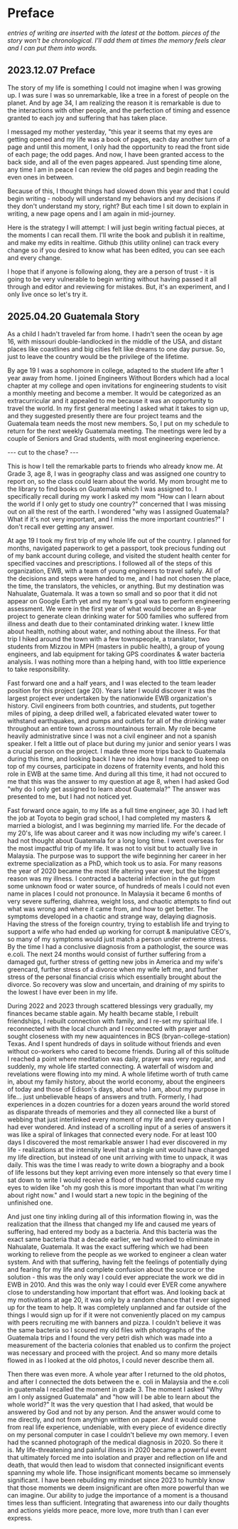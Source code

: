 # Preface
_entries of writing are inserted with the latest at the bottom.  pieces of the story won't be chronological.  I'll add them at times the memory feels clear and I can put them into words._

## 2023.12.07 Preface
The story of my life is something I could not imagine when I was growing up.  I was sure I was so unremarkable, like a tree in a forest of people on the planet.  And by age 34, I am realizing the reason it is remarkable is due to the interactions with other people, and the perfection of timing and essence granted to each joy and suffering that has taken place.

I messaged my mother yesterday, "this year it seems that my eyes are getting opened and my life was a book of pages, each day another turn of a page and until this moment, I only had the opportunity to read the front side of each page; the odd pages.  And now, I have been granted access to the back side, and all of the even pages appeared.  Just spending time alone, any time I am in peace I can review the old pages and begin reading the even ones in between.  

Because of this, I thought things had slowed down this year and that I could begin writing - nobody will understand my behaviors and my decisions if they don't understand my story, right?  But each time I sit down to explain in writing, a new page opens and I am again in mid-journey. 

Here is the strategy I will attempt:  I will just begin writing factual pieces, at the moments I can recall them.   I'll write the book and publish it in realtime, and make my edits in realtime.  Github (this utility online) can track every change so if you desired to know what has been edited, you can see each and every change.

I hope that if anyone is following along, they are a person of trust - it is going to be very vulnerable to begin writing without having passed it all through and editor and reviewing for mistakes.  But, it's an experiment, and I only live once so let's try it.

## 2025.04.20 Guatemala Story

As a child I hadn't traveled far from home.  I hadn't seen the ocean by age 16, with missouri double-landlocked in the middle of the USA, and distant places like coastlines and big cities felt like dreams to one day pursue.  So, just to leave the country would be the privilege of the lifetime.

By age 19 I was a sophomore in college, adapted to the student life after 1 year away from home.  I joined Engineers Without Borders which had a local chapter at my college and open invitations for engineering students to visit a monthly meeting and become a member.  It would be categorized as an extracurricular and it appealed to me because it was an opportunity to travel the world.   In my first general meeting I asked what it takes to sign up, and they suggested presently there are four project teams and the Guatemala team needs the most new members.  So, I put on my schedule to return for the next weekly Guatemala meeting.  The meetings were led by a couple of Seniors and Grad students, with most engineering experience.

--- cut to the chase? ---

This is how I tell the remarkable parts to friends who already know me.  At Grade 3, age 8, I was in geography class and was assigned one country to report on, so the class could learn about the world.  My mom brought me to the library to find books on Guatemala which I was assigned to.  I specifically recall during my work I asked my mom "How can I learn about the world if I only get to study one country?" concerned that I was missing out on all the rest of the earth.  I wondered "why was I assigned Guatemala?  What if it's not very important, and I miss the more important countries?"  I don't recall ever getting any answer.

At age 19 I took my first trip of my whole life out of the country.  I planned for months, navigated paperwork to get a passport, took precious funding out of my bank account during college, and visited the student health center for specified vaccines and prescriptions.  I followed all of the steps of this organization, EWB, with a team of young engineers to travel safely.  All of the decisions and steps were handed to me, and I had not chosen the place, the time, the translators, the vehicles, or anything.   But my destination was Nahualate, Guatemala.  It was a town so small and so poor that it did not appear on Google Earth yet and my team's goal was to perform engineering assessment.  We were in the first year of what would become an 8-year project to generate clean drinking water for 500 families who suffered from illness and death due to their contaminated drinking water.  I knew little about health, nothing about water, and nothing about the illness.  For that trip I hiked around the town with a few townspeople, a translator, two students from Mizzou in MPH (masters in public health), a group of young engineers, and lab equipment for taking GPS coordinates & water bacteria analysis.  I was nothing more than a helping hand, with too little experience to take responsibility.  

Fast forward one and a half years, and I was elected to the team leader position for this project (age 20).  Years later I would discover it was the largest project ever undertaken by the nationwide EWB organization's history.  Civil engineers from both countries, and students, put together miles of piping, a deep drilled well, a fabricated elevated water tower to withstand earthquakes, and pumps and outlets for all of the drinking water throughout an entire town across mountainous terrain.   My role became heavily administrative since I was not a civil engineer and not a spanish speaker.  I felt a little out of place but during my junior and senior years I was a crucial person on the project.   I made three more trips back to Guatemala during this time, and looking back I have no idea how I managed to keep on top of my courses, participate in dozens of fraternity events, and hold this role in EWB at the same time.   And during all this time, it had not occured to me that this was the answer to my question at age 8, when I had asked God "why do I only get assigned to learn about Guatemala?"  The answer was presented to me, but I had not noticed yet.

Fast forward once again, to my life as a full time engineer, age 30.  I had left the job at Toyota to begin grad school, I had completed my masters & married a biologist, and I was beginning my married life.  For the decade of my 20's, life was about career and it was now including my wife's career.  I had not thought about Guatemala for a long long time.  I went overseas for the most impactful trip of my life.  It was not to visit but to actually live in Malaysia.  The purpose was to support the wife beginning her career in her extreme specialization as a PhD, which took us to asia.  For many reasons the year of 2020 became the most life altering year ever, but the biggest reason was my illness.  I contracted a bacterial infection in the gut from some unknown food or water source, of hundreds of meals I could not even name in places I could not pronounce.  In Malaysia it became 6 months of very severe suffering, diahrrea, weight loss, and chaotic attempts to find out what was wrong and where it came from, and how to get better.  The symptoms developed in a chaotic and strange way, delaying diagnosis.  Having the stress of the foreign country, trying to establish life and trying to support a wife who had ended up working for corrupt & manipulative CEO's, so many of my symptoms would just match a person under extreme stress.  By the time I had a conclusive diagnosis from a pathologist, the source was e.coli.   The next 24 months would consist of further suffering from a damaged gut, further stress of getting new jobs in America and my wife's greencard, further stress of a divorce when my wife left me, and further stress of the personal financial crisis which essentially brought about the divorce.  So recovery was slow and uncertain, and draining of my spirits to the lowest I have ever been in my life. 

During 2022 and 2023 through scattered blessings very gradually, my finances became stable again.  My health became stable, I rebuilt friendships, I rebuilt connection with family, and I re-set my spiritual life.  I reconnected with the local church and I reconnected with prayer and sought closeness with my new aquaintences in BCS (bryan-college-station) Texas.  And I spent hundreds of days in solitude without friends and even without co-workers who cared to become friends.  During all of this solitude I reached a point where meditation was daily, prayer was very regular, and suddenly, my whole life started connecting. A waterfall of wisdom and revelations were flowing into my mind. A whole lifetime worth of truth came in, about my family history, about the world economy, about the engineers of today and those of Edison's days, about who I am, about my purpose in life... just unbelievable heaps of answers and truth.  Formerly, I had experiences in a dozen countries for a dozen years around the world stored as disparate threads of memories and they all connected like a burst of webbing that just interlinked every moment of my life and every question I had ever wondered.  And instead of a scrolling input of a series of answers it was like a spiral of linkages that connected every node.  For at least 100 days I discovered the most remarkable answer I had ever discovered in my life - realizations at the intensity level that a single unit would have changed my life direction, but instead of one unit arriving with time to unpack, it was daily.   This was the time I was ready to write down a biography and a book of life lessons but they kept arriving even more intensely so that every time I sat down to write I would receive a flood of thoughts that would cause my eyes to widen like "oh my gosh this is more important than what I'm writing about right now." and I would start a new topic in the begining of the unfinished one. 

And just one tiny inkling during all of this information flowing in, was the realization that the illness that changed my life and caused me years of suffering, had entered my body as a bacteria.  And this bacteria was the exact same bacteria that a decade earlier, we had worked to eliminate in Nahualate, Guatemala. It was the exact suffering which we had been working to relieve from the people as we worked to engineer a clean water system.  And with that suffering, having felt the feelings of potentially dying and fearing for my life and complete confusion about the source or the solution - this was the only way I could ever appreciate the work we did in EWB in 2010.  And this was the only way I could ever EVER come anywhere close to understanding how important that effort was.  And looking back at my motivations at age 20, it was only by a random chance that I ever signed up for the team to help.  It was completely unplanned and far outside of the things I would sign up for if it were not conveniently placed on my campus with peers recruiting me with banners and pizza.  I couldn't believe it was the same bacteria so I scoured my old files with photographs of the Guatemala trips and I found the very petri dish which was made into a measurement of the bacteria colonies that enabled us to confirm the project was necessary and proceed with the project.  And so many more details flowed in as I looked at the old photos, I could never describe them all.

Then there was even more.  A whole year after I returned to the old photos, and after I connected the dots between the e. coli in Malaysia and the e.coli in guatemala I recalled the moment in grade 3.  The moment I asked "Why am I only assigned Guatemala" and "how will I be able to learn about the whole world?"  It was the very question that I had asked, that would be answered by God and not by any person.  And the answer would come to me directly, and not from anythign written on paper.  And it would come from real life experience, undeniable, with every piece of evidence directly on my personal computer in case I couldn't believe my own memory.  I even had the scanned photograph of the medical diagnosis in 2020.  So there it is.  My life-threatening and painful illness in 2020 became a powerful event that ultimately forced me into isolation and prayer and reflection on life and death, that would then lead to wisdom that connected insignificant events spanning my whole life.  Those insignificant moments became so immensely significant.  I have been rebuilding my mindset since 2023 to humbly know that those moments we deem insignificant are often more powerful than we can imagine.  Our ability to judge the importance of a moment is a thousand times less than sufficient.  Integrating that awareness into our daily thoughts and actions yields more peace, more love, more truth than I can ever express.
